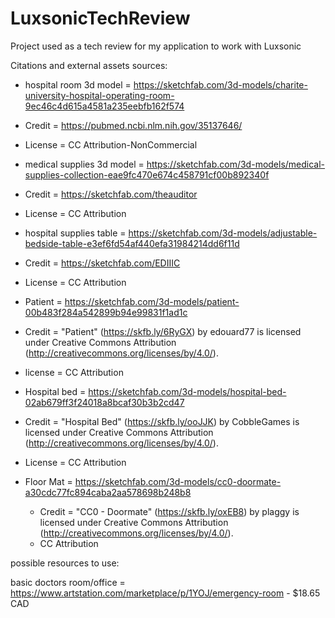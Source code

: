 # LuxsonicTechReview
Project used as a tech review for my application to work with Luxsonic


Citations and external assets sources: 
 - hospital room 3d model = https://sketchfab.com/3d-models/charite-university-hospital-operating-room-9ec46c4d615a4581a235eebfb162f574
  - Credit = https://pubmed.ncbi.nlm.nih.gov/35137646/
  - License = CC Attribution-NonCommercial

 - medical supplies 3d model =  https://sketchfab.com/3d-models/medical-supplies-collection-eae9fc470e674c458791cf00b892340f
  - Credit = https://sketchfab.com/theauditor
  - License = CC Attribution

 - hospital supplies table = https://sketchfab.com/3d-models/adjustable-bedside-table-e3ef6fd54af440efa31984214dd6f11d
  - Credit = https://sketchfab.com/EDIIIC
  - License = CC Attribution
 
 - Patient = https://sketchfab.com/3d-models/patient-00b483f284a542899b94e99831f1ad1c
  - Credit = "Patient" (https://skfb.ly/6RyGX) by edouard77 is licensed under Creative Commons Attribution (http://creativecommons.org/licenses/by/4.0/).
  - license = CC Attribution

 - Hospital bed = https://sketchfab.com/3d-models/hospital-bed-02ab679ff3f24018a8bcaf30b3b2cd47
  - Credit =  "Hospital Bed" (https://skfb.ly/ooJJK) by CobbleGames is licensed under Creative Commons Attribution (http://creativecommons.org/licenses/by/4.0/).
  - License = CC Attribution

  - Floor Mat = https://sketchfab.com/3d-models/cc0-doormate-a30cdc77fc894caba2aa578698b248b8
    - Credit = "CC0 - Doormate" (https://skfb.ly/oxEB8) by plaggy is licensed under Creative Commons Attribution (http://creativecommons.org/licenses/by/4.0/).
    - CC Attribution



  possible resources to use:

  basic doctors room/office = https://www.artstation.com/marketplace/p/1YOJ/emergency-room
    - $18.65 CAD